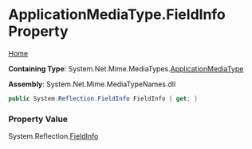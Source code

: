 # ApplicationMediaType\.FieldInfo Property

[Home](../../../README.md)

**Containing Type**: System\.Net\.Mime\.MediaTypes\.[ApplicationMediaType](../README.md)

**Assembly**: System\.Net\.Mime\.MediaTypeNames\.dll

```csharp
public System.Reflection.FieldInfo FieldInfo { get; }
```

### Property Value

System\.Reflection\.[FieldInfo](https://docs.microsoft.com/en-us/dotnet/api/system.reflection.fieldinfo)

